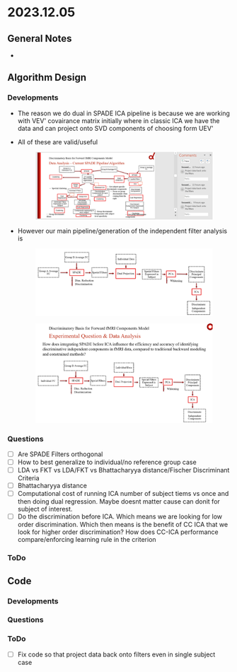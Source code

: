 # 2023.12.05

## General Notes

*

## Algorithm Design

### Developments

* The reason we do dual in SPADE ICA pipeline is because we are working with VEV' covairance matrix initially where in classic ICA we have the data and can project onto SVD components of choosing form UEV'
*   All of these are valid/useful

    <figure><img src=".gitbook/assets/image (1).png" alt=""><figcaption></figcaption></figure>
*   However our main pipeline/generation of the independent filter analysis is



    <figure><img src=".gitbook/assets/image (2).png" alt=""><figcaption></figcaption></figure>

    <figure><img src=".gitbook/assets/image (4).png" alt=""><figcaption></figcaption></figure>

### Questions

* [ ] Are SPADE Filters orthogonal
* [ ] How to best generalize to individual/no reference group case
* [ ] LDA vs FKT vs LDA/FKT vs Bhattacharyya distance/Fischer Discriminant Criteria
* [ ] Bhattacharyya distance
* [ ] Computational cost of running ICA number of subject tiems vs once and then doing dual regression. Maybe doesnt matter cause can donit for subject of interest.&#x20;
* [ ] Do the discrimination before ICA. Which means we are looking for low order discrimination. Which then means is the benefit of CC ICA that we look for higher order discrimination? How does CC-ICA performance compare/enforcing learning rule in the criterion

### ToDo

## Code

### Developments

### Questions

### ToDo

* [ ] Fix code so that project data back onto filters even in single subject case

